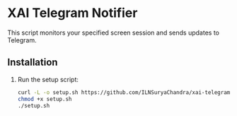 # XAI Telegram Notifier

This script monitors your specified screen session and sends updates to Telegram.

## Installation

1. Run the setup script:

   ```bash
   curl -L -o setup.sh https://github.com/ILNSuryaChandra/xai-telegram-notifier/releases/latest/download/setup.sh
   chmod +x setup.sh
   ./setup.sh

